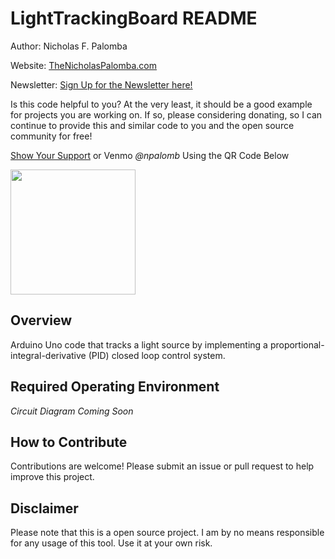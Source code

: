 # LightTrackingBoard README

Author: Nicholas F. Palomba

Website: [TheNicholasPalomba.com](https://www.thenicholaspalomba.com/)

Newsletter: [Sign Up for the Newsletter here!](https://www.thenicholaspalomba.com/signup)

Is this code helpful to you? At the very least, it should be a good example for projects you are working on. If so, please considering donating, so I can continue to provide this and similar code to you and the open source community for free!

[Show Your Support](https://checkout.square.site/merchant/JFF17AN4T61GH/checkout/V54WF2SZKRIPSZIHCDL2SCQA) or Venmo *@npalomb* Using the QR Code Below

<img src="https://i.ibb.co/qssSHwV/Venmo-QRCode.png" width="200">

## Overview

Arduino Uno code that tracks a light source by implementing a proportional-integral-derivative (PID) closed loop control system.

## Required Operating Environment
*Circuit Diagram Coming Soon*

## How to Contribute
Contributions are welcome! Please submit an issue or pull request to help improve this project.

## Disclaimer
Please note that this is a open source project. I am by no means responsible for any usage of this tool. Use it at your own risk.
